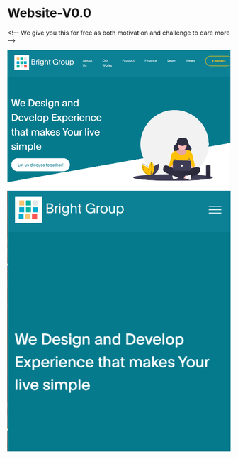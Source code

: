 # Website-V0.0
&lt;!-- We give you this for free as both motivation and challenge to dare more -->

[![Website](https://github.com/Bright-Group-Public-Account/Website-V0.0/blob/main/Screenshot%202021-02-01%20123412.png)](https://brightgroup.gq/)
[![Website](https://github.com/Bright-Group-Public-Account/Website-V0.0/blob/main/Screenshot%202021-02-01%20123519.png)](https://brightgroup.gq/)

